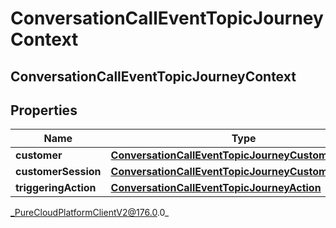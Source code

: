 # ConversationCallEventTopicJourneyContext

## ConversationCallEventTopicJourneyContext

## Properties

|Name | Type | Description | Notes|
|------------ | ------------- | ------------- | -------------|
| **customer** | [**ConversationCallEventTopicJourneyCustomer**](ConversationCallEventTopicJourneyCustomer) |  | [optional] |
| **customerSession** | [**ConversationCallEventTopicJourneyCustomerSession**](ConversationCallEventTopicJourneyCustomerSession) |  | [optional] |
| **triggeringAction** | [**ConversationCallEventTopicJourneyAction**](ConversationCallEventTopicJourneyAction) |  | [optional] |



_PureCloudPlatformClientV2@176.0.0_
